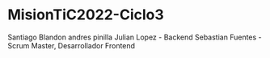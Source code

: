 # MisionTiC2022-Ciclo3

Santiago Blandon
andres pinilla
Julian Lopez - Backend
Sebastian Fuentes - Scrum Master, Desarrollador Frontend
